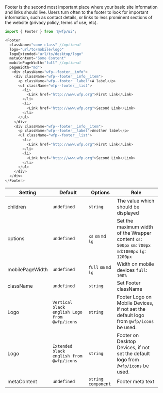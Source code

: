 Footer is the second most important place where your basic site information and links should live. Users turn often to the footer to look for important information, such as contact details, or links to less prominent sections of the website (privacy policy, terms of use, etc).

```js
import { Footer } from '@wfp/ui';
```

```js
<Footer
  className="some-class" //optional
  logo="url/to/mobile/logo"
  logoExtended="url/to/desktop/logo"
  metaContent="Some Content"
  mobilePageWidth="full" //optional
  pageWidth="md">
   <div className="wfp--footer__info">
    <div className="wfp--footer__info__item">
      <p className="wfp--footer__label">A label</p>
      <ul className="wfp--footer__list">
        <li>
          <Link href="http://www.wfp.org">First Link</Link>
        </li>
        <li>
          <Link href="http://www.wfp.org">Second Link</Link>
        </li>
      </ul>
    </div>
    <div className="wfp--footer__info__item">
      <p className="wfp--footer__label">Another label</p>
      <ul className="wfp--footer__list">
        <li>
          <Link href="http://www.wfp.org">First Link</Link>
        </li>
        <li>
          <Link href="http://www.wfp.org">Second Link</Link>
        </li>
      </ul>
    </div>
  </div>
</Footer>
```

| Setting         | Default                                       | Options               | Role                                                                                                  |
| --------------- | --------------------------------------------- | --------------------- | ----------------------------------------------------------------------------------------------------- |
| children        | `undefined`                                   | `string`              | The value which should be displayed                                                                   |
| options         | `undefined`                                   | `xs` `sm` `md` `lg`   | Set the maximum width of the Wrapper content `xs`: `500px` `sm`: `700px` `md`:`1000px` `lg`: `1200px` |
| mobilePageWidth | `undefined`                                   | `full` `sm` `md` `lg` | Width on mobile devices `full`: `100%`                                                                |
| className       | `undefined`                                   | `string`              | Set Footer className                                                                                  |
| Logo            | `Vertical black english Logo from @wfp/icons` | `string`              | Footer Logo on Mobile Devices, if not set the default logo from `@wfp/icons` be used.                 |
| Logo            | `Extended black english from @wfp/icons`      | `string`              | Footer on Desktop Devices, if not set the default logo from `@wfp/icons` be used.                     |
| metaContent     | `undefined`                                   | `string` `component`  | Footer meta text                                                                                      |
